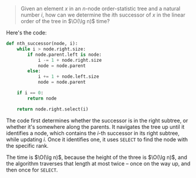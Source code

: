 > Given an element $x$ in an $n$-node order-statistic tree and a natural number
> $i$, how can we determine the $i$th successor of $x$ in the linear order of
> the tree in $\O(\lg n)$ time?

Here's the code:

```python
def nth_successor(node, i):
    while i > node.right.size:
        if node.parent.left is node:
            i -= 1 + node.right.size
            node = node.parent
        else:
            i += 1 + node.left.size
            node = node.parent

    if i == 0:
        return node

    return node.right.select(i)
```

The code first determines whether the successor is in the right subtree, or
whether it's somewhere along the parents. It navigates the tree up until it
identifies a node, which contains the $i$-th successor in its right subtree,
while updating $i$. Once it identifies one, it uses `SELECT` to find the node
with the specific rank.

The time is $\O(\lg n)$, because the height of the three is $\O(\lg n)$, and the
algorithm traverses that length at most twice – once on the way up, and then
once for `SELECT`.
